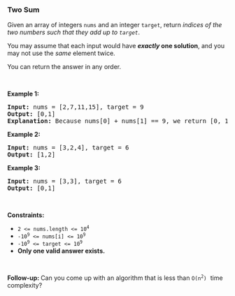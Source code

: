 
<h3>Two Sum</h3>
<div><p>Given an array of integers <code>nums</code> and an integer <code>target</code>, return <em>indices of the two numbers such that they add up to <code>target</code></em>.</p>
<p>You may assume that each input would have <strong><em>exactly</em> one solution</strong>, and you may not use the <em>same</em> element twice.</p>
<p>You can return the answer in any order.</p>
<p> </p>
<p><strong>Example 1:</strong></p>
<pre><strong>Input:</strong> nums = [2,7,11,15], target = 9
<strong>Output:</strong> [0,1]
<strong>Explanation:</strong> Because nums[0] + nums[1] == 9, we return [0, 1].
</pre>
<p><strong>Example 2:</strong></p>
<pre><strong>Input:</strong> nums = [3,2,4], target = 6
<strong>Output:</strong> [1,2]
</pre>
<p><strong>Example 3:</strong></p>
<pre><strong>Input:</strong> nums = [3,3], target = 6
<strong>Output:</strong> [0,1]
</pre>
<p> </p>
<p><strong>Constraints:</strong></p>
<ul>
<li><code>2 &lt;= nums.length &lt;= 10<sup>4</sup></code></li>
<li><code>-10<sup>9</sup> &lt;= nums[i] &lt;= 10<sup>9</sup></code></li>
<li><code>-10<sup>9</sup> &lt;= target &lt;= 10<sup>9</sup></code></li>
<li><strong>Only one valid answer exists.</strong></li>
</ul>
<p> </p>
<strong>Follow-up: </strong>Can you come up with an algorithm that is less than <code>O(n<sup>2</sup>)</code><font face="monospace"> </font>time complexity?</div>
